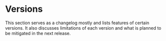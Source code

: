 # Versions

This section serves as a changelog mostly and lists features of certain versions.
It also discusses limitations of each version and what is planned to be mitigated in the next release.
